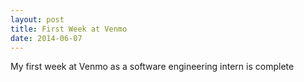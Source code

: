 ```yaml
---
layout: post
title: First Week at Venmo
date: 2014-06-07
---
```


My first week at Venmo as a software engineering intern is complete
